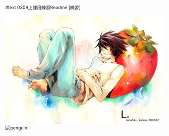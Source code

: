 #text
0309上課用練習Readme
[練習]

![strawberry L](./1669642283.jpg)
![penguin](https://assets.juksy.com/files/articles/99253/800x_100_w-5e7b6ab202092.jpg)



